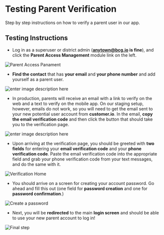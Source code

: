 # Testing Parent Verification

Step by step instructions on how to verify a parent user in our app.

## Testing Instructions

- Log in as a superuser or district admin (**anytown@bcg.io is fine**), and click the **Parent Access Management** module link on the left.

![Parent Access Panament](https://lh3.googleusercontent.com/6GeyF80T_US54b46kn_KD3HWp5a1Alh3hxkxSKbnizuJB84x248oz5bWVVrrRrnvmWnXon-DD8g)

- **Find the contact** that has **your email** and **your phone number** and add yourself as a parent user.

![enter image description here](https://lh3.googleusercontent.com/GhNcLdVi_17M5m-Wt70g1i_4-Vl60rYD9SH6KTz7ZRf3gijtOrq7f_BALgggFOjlY6u1VCdno0s)


- In production, parents will receive an email with a link to verify on the web and a text to verify on the mobile app. On our staging setup, however, emails do not work, so you will need to get the email sent to your new potential user account from **customer.io**. In the email, **copy the email verification code** and then click the button that should take you to the verification page.

![enter image description here](https://lh3.googleusercontent.com/1ttvAMyT4areVXdvi343pW6lXbx86zYKh3dsKTjCtY40F7bN_y40FE99AecdaHZMqYBKmUlFeqM)


- Upon arriving at the verification page, you should be greeted with **two fields** for entering your **email verification code** and your **phone verification code**.  Paste the email verification code into the appropriate field and grab your phone verification code from your text messages, and do the same with it.

![Verification Home](https://lh3.googleusercontent.com/dOHbisHTNP4mizxvnhxyVnThlCXrSv_dNESqzcMITYBVnQWjuF3ZFD4KE_rFnntmqLXlo9A1HO8)

- You should arrive on a screen for creating your account password. Go ahead and fill this out (one field for **password creation** and one for **password confirmation**.)

![Create a password](https://lh3.googleusercontent.com/68Khft5uLlP4sEMCNw_t1NxCMHqeaRAPt7pb4c4mbul-fwz0t9gGNwTtIyuDwge5DxxYY3Tp6tw)

- Next, you will be **redirected** to the main **login screen** and should be able to use your new parent account to log in!

![Final step](https://lh3.googleusercontent.com/gYsGYJ7GFJTretWHMo6IG2sNJsOtPW4nkCO_yQUzev01WyqHlDI0PEes9N13gsH7H8fYzqMadvw)
